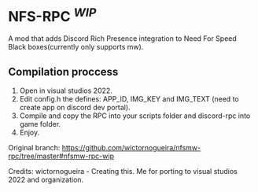 # NFS-RPC <sup>*WIP*</sup>

A mod that adds Discord Rich Presence integration to Need For Speed Black boxes(currently only supports mw).

## Compilation proccess

1. Open in visual studios 2022.
2. Edit config.h the defines: APP_ID, IMG_KEY and IMG_TEXT (need to create app on discord dev portal).
3. Compile and copy the RPC into your scripts folder and discord-rpc into game folder.
4. Enjoy.

Original branch:
https://github.com/wictornogueira/nfsmw-rpc/tree/master#nfsmw-rpc-wip

Credits:
wictornogueira - Creating this.
Me for porting to visual studios 2022 and organization.


